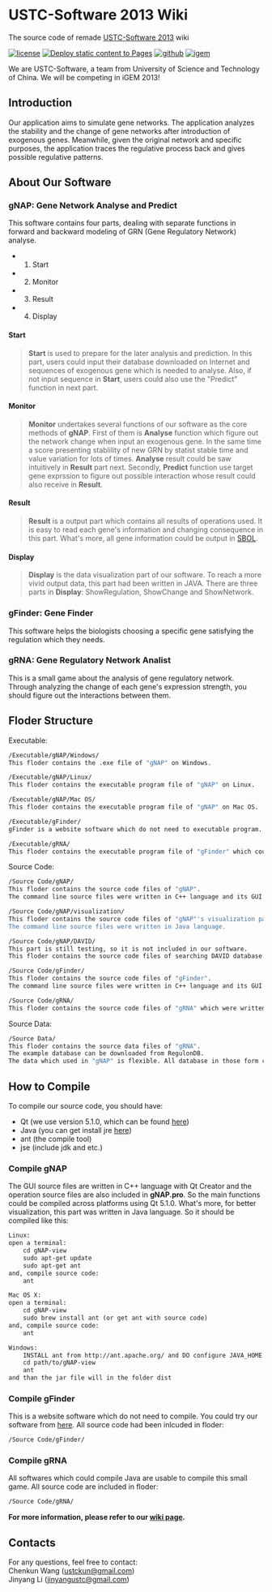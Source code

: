 # USTC-Software 2013 Wiki

The source code of remade [USTC-Software 2013](https://github.com/igemsoftware/USTC-Software2013) wiki

[![license](https://img.shields.io/github/license/monetjoe/ustc_software2013_wiki)](https://github.com/monetjoe/ustc_software2013_wiki/blob/master/LICENSE)
[![Deploy static content to Pages](https://github.com/monetjoe/ustc_software2013_wiki/actions/workflows/static.yml/badge.svg?branch=main)](https://github.com/monetjoe/ustc_software2013_wiki/actions/workflows/static.yml)
[![github](https://img.shields.io/badge/GitHub-USTC--Software2013-000000.svg)](https://github.com/igemsoftware/USTC-Software2013)
[![igem](https://img.shields.io/badge/iGEM-2013-009966.svg)](https://github.com/igemsoftware/USTC-Software2013)

We are USTC-Software, a team from University of Science and Technology of China. We will be competing in iGEM 2013!

## Introduction
Our application aims to simulate gene networks. The application analyzes the stability and the change of gene networks after introduction of exogenous genes. Meanwhile, given the original network and specific purposes, the application traces the regulative process back and gives possible regulative patterns.

## About Our Software
### gNAP: Gene Network Analyse and Predict
This software contains four parts, dealing with separate functions in forward and backward modeling of GRN (Gene Regulatory Network) analyse.
* 1. Start
* 2. Monitor
* 3. Result
* 4. Display

#### Start
>**Start** is used to prepare for the later analysis and prediction. In this part, users could input their database downloaded on Internet and sequences of exogenous gene which is needed to analyse. Also, if not input sequence in **Start**, users could also use the "Predict" function in next part.

#### Monitor
>**Monitor** undertakes several functions of our software as the core methods of **gNAP**. First of them is **Analyse** function which figure out the network change when input an exogenous gene. In the same time a score presenting stablility of new GRN by statist stable time and value variation for lots of times. **Analyse** result could be saw intuitively in **Result** part next. Secondly, **Predict** function use target gene exprssion to figure out possible interaction whose result could also receive in **Result**.

#### Result
>**Result** is a output part which contains all results of operations used. It is easy to read each gene's information and changing consequence in this part. What's more, all gene information could be output in [SBOL](http://www.sbolstandard.org/).

#### Display
>**Display** is the data visualization part of our software. To reach a more vivid output data, this part had been written in JAVA. There are three parts in **Display**: ShowRegulation, ShowChange and ShowNetwork.

### gFinder: Gene Finder
This software helps the biologists choosing a specific gene satisfying the regulation which they needs.

### gRNA: Gene Regulatory Network Analist
This is a small game about the analysis of gene regulatory network. Through analyzing the change of each gene's expression strength, you should figure out the interactions between them.

## Floder Structure
Executable:
```bash
/Executable/gNAP/Windows/
This floder contains the .exe file of "gNAP" on Windows.
```
```bash
/Executable/gNAP/Linux/
This floder contains the executable program file of "gNAP" on Linux.
```
```bash
/Executable/gNAP/Mac OS/
This floder contains the executable program file of "gNAP" on Mac OS.
```
```bash
/Executable/gFinder/
gFinder is a website software which do not need to executable program. Website:Http://www.stlover.org/gFinder
```
```bash
/Executable/gRNA/
This floder contains the executable program file of "gFinder" which could be ran on all those platforms.
```

Source Code:
```bash
/Source Code/gNAP/
This floder contains the source code files of "gNAP". 
The command line source files were written in C++ language and its GUI were written in C++ language with Qt Creator.
```
```bash
/Source Code/gNAP/visualization/
This floder contains the source code files of "gNAP"'s visualization part. 
The command line source files were written in Java language.
```
```bash
/Source Code/gNAP/DAVID/
This part is still testing, so it is not included in our software. 
This floder contains the source code files of searching DAVID database.
```
```bash
/Source Code/gFinder/
This floder contains the source code files of "gFinder". 
The command line source files were written in C++ language and its GUI were embedded in a website.
```
```bash
/Source Code/gRNA/
This floder contains the source code files of "gRNA" which were written in Java language.
```

Source Data:
```bash
/Source Data/
This floder contains the source data files of "gRNA".
The example database can be downloaded from RegulonDB. 
The data which used in "gNAP" is flexible. All database in those form could be read in our software.
```

## How to Compile
To compile our source code, you should have:
* Qt   (we use version 5.1.0, which can be found [here](http://qt-project.org/downloads))
* Java (you can get install jre [here](http://www.java.com/))
* ant  (the compile tool)
* jse  (include jdk and etc.)

### Compile gNAP
The GUI source files are written in C++ language with Qt Creator and the operation source files are also included in **gNAP.pro**. So the main functions could be compiled across platforms using Qt 5.1.0.
What's more, for better visualization, this part was written in Java language. So it should be compiled like this:
```txt
Linux:
open a terminal:
    cd gNAP-view
    sudo apt-get update
    sudo apt-get ant
and, compile source code:
    ant

Mac OS X:
open a terminal:
    cd gNAP-view
    sudo brew install ant (or get ant with source code)
and, compile source code:
    ant

Windows:
    INSTALL ant from http://ant.apache.org/ and DO configure JAVA_HOME
    cd path/to/gNAP-view
    ant
and than the jar file will in the folder dist
```

### Compile gFinder
This is a website software which do not need to compile. You could try our software from [here](https://static.igem.org/mediawiki/2013/3/32/USTC-Software_2013_API_of_gNAP.pdf). All source code had been inlcuded in floder:
```bash
/Source Code/gFinder/
```

### Compile gRNA
All softwares which could compile Java are usable to compile this small game. All source code are included in floder: 
```bash
/Source Code/gRNA/
```

**For more information, please refer to our [wiki page](http://2013.igem.org/Team:USTC-Software).**

## Contacts
For any questions, feel free to contact:<br>
Chenkun Wang (ustckun@gmail.com)<br>
Jinyang Li (jinyangustc@gmail.com)